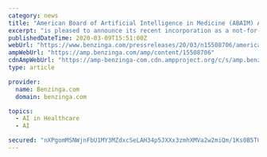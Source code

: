 ```yaml
---
category: news
title: "American Board of Artificial Intelligence in Medicine (ABAIM) Aims to Educate and Certify Healthcare Professionals in AI, and Related Technologies"
excerpt: "is pleased to announce its recent incorporation as a not-for-profit entity. The ABAIM plans to credential healthcare professionals and anyone else who seeks a greater understanding of the growing role and use of artificial intelligence (AI),"
publishedDateTime: 2020-03-09T15:51:00Z
webUrl: "https://www.benzinga.com/pressreleases/20/03/n15508706/american-board-of-artificial-intelligence-in-medicine-abaim-aims-to-educate-and-certify-healthcare"
ampWebUrl: "https://amp.benzinga.com/amp/content/15508706"
cdnAmpWebUrl: "https://amp-benzinga-com.cdn.ampproject.org/c/s/amp.benzinga.com/amp/content/15508706"
type: article

provider:
  name: Benzinga.com
  domain: benzinga.com

topics:
  - AI in Healthcare
  - AI

secured: "nXPgomMSNWjnFbU1MY3MZdxcSeLAH34p5JXXx3zmhXMVa2w2miQm/1Ks0B5TCv75Um84Xj/KPbzcmmESw1rX90BGQMoYmrL8FVnQYZGb8DqI2/Qt197u/68QnrgtvfEvCLHHf3F9+qPt7n94E/3Pxqbj75HnuH2dmb5wWqL9MEZdH56feOMZt3NLZtTzMG8M04743Ox8O0MxemTBjgLWNSB2+8WMP44lRCrlfdpM98CjM57MX1fPkDbU7WjbprpEkaWGD/kLUVVWGAK9hvPJap55/oElrIoa4SdIN5VNVDcJ3Sur7rxLp93H7Ft/H6lf;q8FnZQ+qwJcdOE4IraYd0A=="
---
```


